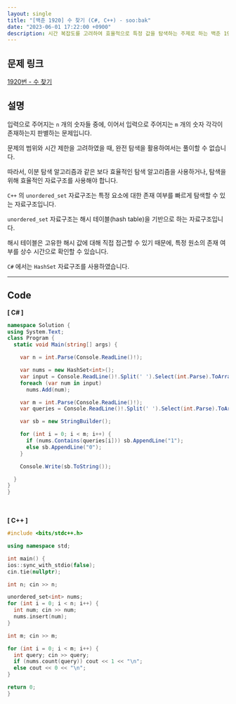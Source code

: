 ```yaml
---
layout: single
title: "[백준 1920] 수 찾기 (C#, C++) - soo:bak"
date: "2023-06-01 17:22:00 +0900"
description: 시간 복잡도를 고려하여 효율적으로 특정 값을 탐색하는 주제로 하는 백준 1920번 문제를 C++ C# 으로 풀이 및 해설
---
```


## 문제 링크
  [1920번 - 수 찾기](https://www.acmicpc.net/problem/1920)

## 설명
입력으로 주어지는 `n` 개의 숫자들 중에, 이어서 입력으로 주어지는 `m` 개의 숫자 각각이 존재하는지 판별하는 문제입니다. <br>

문제의 범위와 시간 제한을 고려하였을 때, 완전 탐색을 활용하여서는 풀이할 수 없습니다. <br>

따라서, 이분 탐색 알고리즘과 같은 보다 효율적인 탐색 알고리즘을 사용하거나, 탐색을 위해 효율적인 자료구조를 사용해야 합니다. <br>

`C++` 의 `unordered_set` 자료구조는 특정 요소에 대한 존재 여부를 빠르게 탐색할 수 있는 자료구조입니다. <br>

`unordered_set` 자료구조는 해시 테이블(hash table)을 기반으로 하는 자료구조입니다.<br>

해시 테이블은 고유한 해시 값에 대해 직접 접근할 수 있기 때문에, 특정 원소의 존재 여부를 상수 시간으로 확인할 수 있습니다. <br>

`C#` 에서는 `HashSet` 자료구조를 사용하였습니다. <br>

- - -

## Code
<b>[ C# ] </b>
<br>

  ```c#
namespace Solution {
  using System.Text;
  class Program {
    static void Main(string[] args) {

      var n = int.Parse(Console.ReadLine()!);

      var nums = new HashSet<int>();
      var input = Console.ReadLine()!.Split(' ').Select(int.Parse).ToArray();
      foreach (var num in input)
        nums.Add(num);

      var m = int.Parse(Console.ReadLine()!);
      var queries = Console.ReadLine()!.Split(' ').Select(int.Parse).ToArray();

      var sb = new StringBuilder();

      for (int i = 0; i < m; i++) {
        if (nums.Contains(queries[i])) sb.AppendLine("1");
        else sb.AppendLine("0");
      }

      Console.Write(sb.ToString());

    }
  }
}
  ```
<br><br>
<b>[ C++ ] </b>
<br>

  ```c++
#include <bits/stdc++.h>

using namespace std;

int main() {
  ios::sync_with_stdio(false);
  cin.tie(nullptr);

  int n; cin >> n;

  unordered_set<int> nums;
  for (int i = 0; i < n; i++) {
    int num; cin >> num;
    nums.insert(num);
  }

  int m; cin >> m;

  for (int i = 0; i < m; i++) {
    int query; cin >> query;
    if (nums.count(query)) cout << 1 << "\n";
    else cout << 0 << "\n";
  }

  return 0;
}
  ```
